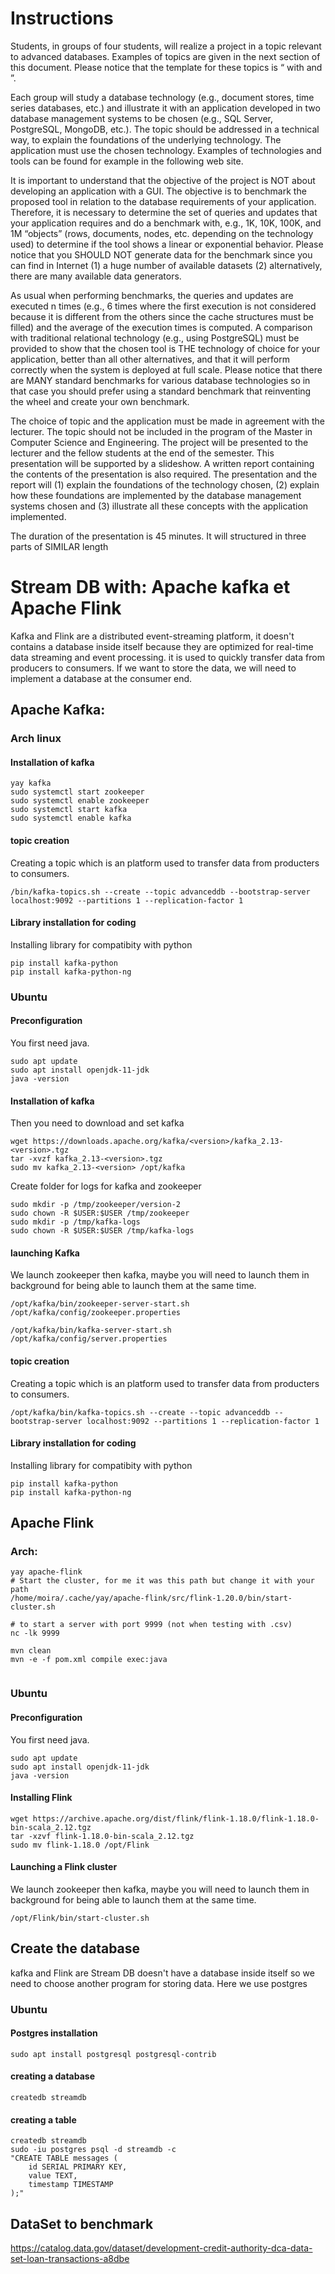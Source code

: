 # Instructions

Students, in groups of four students, will realize a project in a topic relevant to advanced databases. Examples of topics are given in the next section of this document. Please notice that the template for these topics is “<Technology> with <Tool1> and <Tool2>”.

Each group will study a database technology (e.g., document stores, time series databases, etc.) and illustrate it with an application developed ​​in two database management systems to be chosen (e.g., SQL Server, PostgreSQL, MongoDB, etc.). The topic should be addressed in a technical way, to explain the foundations of the underlying technology. The application must use the chosen technology. Examples of technologies and tools can be found for example in the following web site.

It is important to understand that the objective of the project is NOT about developing an application with a GUI. The objective is to benchmark the proposed tool in relation to the database requirements of your application. Therefore, it is necessary to determine the set of queries and updates that your application requires and do a benchmark with, e.g., 1K, 10K, 100K, and 1M “objects” (rows, documents, nodes, etc. depending on the technology used) to determine if the tool shows a linear or exponential behavior. Please notice that you SHOULD NOT generate data for the benchmark since you can find in Internet (1) a huge number of available datasets (2) alternatively, there are many available data generators.

As usual when performing benchmarks, the queries and updates are executed n times (e.g., 6 times where the first execution is not considered because it is different from the others since the cache structures must be filled) and the average of the execution times is computed. A comparison with traditional relational technology (e.g., using PostgreSQL) must be provided to show that the chosen tool is THE technology of choice for your application, better than all other alternatives, and that it will perform correctly when the system is deployed at full scale. Please notice that there are MANY standard benchmarks for various database technologies so in that case you should prefer using a standard benchmark that reinventing the wheel and create your own benchmark.

The choice of topic and the application must be made ​​in agreement with the lecturer. The topic should not be included in the program of the Master in Computer Science and Engineering. The project will be presented to the lecturer and the fellow students at the end of the semester. This presentation will be supported by a slideshow. A written report containing the contents of the presentation is also required. The presentation and the report will (1) explain the foundations of the technology chosen, (2) explain how these foundations are implemented by the database management systems chosen and (3) illustrate all these concepts with the application implemented.

The duration of the presentation is 45 minutes. It will structured in three parts of SIMILAR length

# Stream DB with: Apache kafka et Apache Flink

Kafka and Flink are a distributed event-streaming platform, it doesn't contains a database inside itself because they are
optimized for real-time data streaming and event processing.
it is used to quickly transfer data from producers to consumers.
If we want to store the data, we will need to implement a database at the consumer end.

## Apache Kafka:

### Arch linux

#### Installation of kafka

```
yay kafka
sudo systemctl start zookeeper
sudo systemctl enable zookeeper
sudo systemctl start kafka
sudo systemctl enable kafka
```

#### topic creation

Creating a topic which is an platform used to transfer data from producters to consumers.

```
/bin/kafka-topics.sh --create --topic advanceddb --bootstrap-server localhost:9092 --partitions 1 --replication-factor 1
```

#### Library installation for coding

Installing library for compatibity with python

```
pip install kafka-python
pip install kafka-python-ng
```

### Ubuntu

#### Preconfiguration

You first need java.

```
sudo apt update
sudo apt install openjdk-11-jdk
java -version
```

#### Installation of kafka

Then you need to download and set kafka

```
wget https://downloads.apache.org/kafka/<version>/kafka_2.13-<version>.tgz
tar -xvzf kafka_2.13-<version>.tgz
sudo mv kafka_2.13-<version> /opt/kafka
```

Create folder for logs for kafka and zookeeper

```
sudo mkdir -p /tmp/zookeeper/version-2
sudo chown -R $USER:$USER /tmp/zookeeper
sudo mkdir -p /tmp/kafka-logs
sudo chown -R $USER:$USER /tmp/kafka-logs
```

#### launching Kafka

We launch zookeeper then kafka, maybe you will need to launch them in background for being able to launch them at the same time.

```
/opt/kafka/bin/zookeeper-server-start.sh /opt/kafka/config/zookeeper.properties

/opt/kafka/bin/kafka-server-start.sh /opt/kafka/config/server.properties
```

#### topic creation

Creating a topic which is an platform used to transfer data from producters to consumers.

```
/opt/kafka/bin/kafka-topics.sh --create --topic advanceddb --bootstrap-server localhost:9092 --partitions 1 --replication-factor 1
```

#### Library installation for coding

Installing library for compatibity with python

```
pip install kafka-python
pip install kafka-python-ng
```

## Apache Flink

### Arch:

```
yay apache-flink
# Start the cluster, for me it was this path but change it with your path
/home/moira/.cache/yay/apache-flink/src/flink-1.20.0/bin/start-cluster.sh

# to start a server with port 9999 (not when testing with .csv)
nc -lk 9999

mvn clean
mvn -e -f pom.xml compile exec:java


```

### Ubuntu

#### Preconfiguration

You first need java.

```
sudo apt update
sudo apt install openjdk-11-jdk
java -version
```

#### Installing Flink

```
wget https://archive.apache.org/dist/flink/flink-1.18.0/flink-1.18.0-bin-scala_2.12.tgz
tar -xzvf flink-1.18.0-bin-scala_2.12.tgz
sudo mv flink-1.18.0 /opt/Flink
```

#### Launching a Flink cluster

We launch zookeeper then kafka, maybe you will need to launch them in background for being able to launch them at the same time.

```
/opt/Flink/bin/start-cluster.sh
```

## Create the database

kafka and Flink are Stream DB doesn't have a database inside itself so we need to choose another program for storing data.
Here we use postgres

### Ubuntu

#### Postgres installation

```
sudo apt install postgresql postgresql-contrib
```

#### creating a database

```
createdb streamdb
```

#### creating a table

```
createdb streamdb
sudo -iu postgres psql -d streamdb -c
"CREATE TABLE messages (
    id SERIAL PRIMARY KEY,
    value TEXT,
    timestamp TIMESTAMP
);"
```

## DataSet to benchmark

https://catalog.data.gov/dataset/development-credit-authority-dca-data-set-loan-transactions-a8dbe
